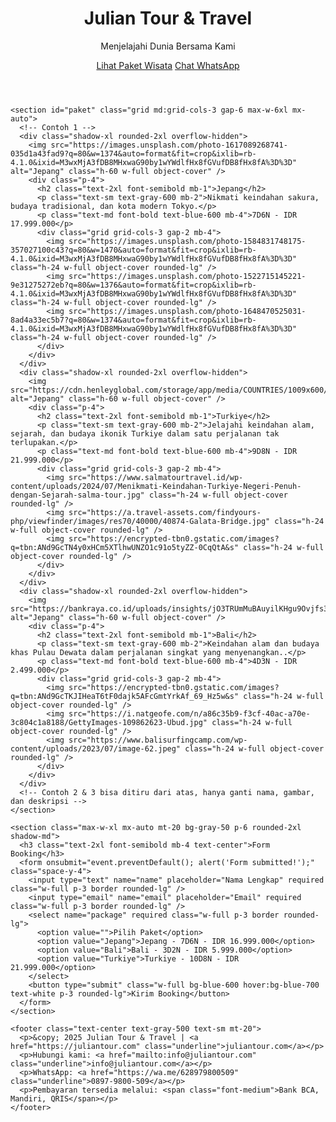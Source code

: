 <!DOCTYPE html>
<html lang="id">
  <head>
    <meta charset="UTF-8" />
    <meta name="viewport" content="width=device-width, initial-scale=1.0" />
    <title>Julian Tour & Travel</title>
    <link href="https://cdn.jsdelivr.net/npm/tailwindcss@2.2.19/dist/tailwind.min.css" rel="stylesheet" />
  </head>
  <body class="bg-white text-gray-800 p-6">
    <header class="text-center py-10">
      <h1 class="text-4xl font-bold">Julian Tour & Travel</h1>
      <p class="text-lg text-gray-600">Menjelajahi Dunia Bersama Kami</p>
      <div class="mt-4 flex justify-center gap-4">
        <a href="#paket" class="px-6 py-3 bg-blue-600 text-white rounded-lg hover:bg-blue-700">Lihat Paket Wisata</a>
        <a href="https://wa.me/628979800509" target="_blank" class="px-6 py-3 bg-green-500 text-white rounded-lg hover:bg-green-600">Chat WhatsApp</a>
      </div>
    </header>

    <section id="paket" class="grid md:grid-cols-3 gap-6 max-w-6xl mx-auto">
      <!-- Contoh 1 -->
      <div class="shadow-xl rounded-2xl overflow-hidden">
        <img src="https://images.unsplash.com/photo-1617089268741-035d1a43fad9?q=80&w=1374&auto=format&fit=crop&ixlib=rb-4.1.0&ixid=M3wxMjA3fDB8MHxwaG90by1wYWdlfHx8fGVufDB8fHx8fA%3D%3D" alt="Jepang" class="h-60 w-full object-cover" />
        <div class="p-4">
          <h2 class="text-2xl font-semibold mb-1">Jepang</h2>
          <p class="text-sm text-gray-600 mb-2">Nikmati keindahan sakura, budaya tradisional, dan kota modern Tokyo.</p>
          <p class="text-md font-bold text-blue-600 mb-4">7D6N - IDR 17.999.000</p>
          <div class="grid grid-cols-3 gap-2 mb-4">
            <img src="https://images.unsplash.com/photo-1584831748175-357027100c43?q=80&w=1470&auto=format&fit=crop&ixlib=rb-4.1.0&ixid=M3wxMjA3fDB8MHxwaG90by1wYWdlfHx8fGVufDB8fHx8fA%3D%3D" class="h-24 w-full object-cover rounded-lg" />
            <img src="https://images.unsplash.com/photo-1522715145221-9e31275272eb?q=80&w=1376&auto=format&fit=crop&ixlib=rb-4.1.0&ixid=M3wxMjA3fDB8MHxwaG90by1wYWdlfHx8fGVufDB8fHx8fA%3D%3D" class="h-24 w-full object-cover rounded-lg" />
            <img src="https://images.unsplash.com/photo-1648470525031-8ad4a33ec5b7?q=80&w=1374&auto=format&fit=crop&ixlib=rb-4.1.0&ixid=M3wxMjA3fDB8MHxwaG90by1wYWdlfHx8fGVufDB8fHx8fA%3D%3D" class="h-24 w-full object-cover rounded-lg" />
          </div>
        </div>
      </div>
      <div class="shadow-xl rounded-2xl overflow-hidden">
        <img src="https://cdn.henleyglobal.com/storage/app/media/COUNTRIES/1009x600/turkiye_885.jpg" alt="Jepang" class="h-60 w-full object-cover" />
        <div class="p-4">
          <h2 class="text-2xl font-semibold mb-1">Turkiye</h2>
          <p class="text-sm text-gray-600 mb-2">Jelajahi keindahan alam, sejarah, dan budaya ikonik Turkiye dalam satu perjalanan tak terlupakan.</p>
          <p class="text-md font-bold text-blue-600 mb-4">9D8N - IDR 21.999.000</p>
          <div class="grid grid-cols-3 gap-2 mb-4">
            <img src="https://www.salmatourtravel.id/wp-content/uploads/2024/07/Menikmati-Keindahan-Turkiye-Negeri-Penuh-dengan-Sejarah-salma-tour.jpg" class="h-24 w-full object-cover rounded-lg" />
            <img src="https://a.travel-assets.com/findyours-php/viewfinder/images/res70/40000/40874-Galata-Bridge.jpg" class="h-24 w-full object-cover rounded-lg" />
            <img src="https://encrypted-tbn0.gstatic.com/images?q=tbn:ANd9GcTN4y0xHCm5XTlhwUNZO1c91o5tyZZ-0CqQtA&s" class="h-24 w-full object-cover rounded-lg" />
          </div>
        </div>
      </div>
      <div class="shadow-xl rounded-2xl overflow-hidden">
        <img src="https://bankraya.co.id/uploads/insights/jO3TRUmMuBAuyilKHgu9Ovjfs3nFoubWiSSjB3Pn.jpg" alt="Jepang" class="h-60 w-full object-cover" />
        <div class="p-4">
          <h2 class="text-2xl font-semibold mb-1">Bali</h2>
          <p class="text-sm text-gray-600 mb-2">Keindahan alam dan budaya khas Pulau Dewata dalam perjalanan singkat yang menyenangkan..</p>
          <p class="text-md font-bold text-blue-600 mb-4">4D3N - IDR 2.499.000</p>
          <div class="grid grid-cols-3 gap-2 mb-4">
            <img src="https://encrypted-tbn0.gstatic.com/images?q=tbn:ANd9GcTKJIHeaT6tF0dajk5AFcGmtYrkAf_69_Hz5w&s" class="h-24 w-full object-cover rounded-lg" />
            <img src="https://i.natgeofe.com/n/a86c35b9-f3cf-40ac-a70e-3c804c1a8188/GettyImages-109862623-Ubud.jpg" class="h-24 w-full object-cover rounded-lg" />
            <img src="https://www.balisurfingcamp.com/wp-content/uploads/2023/07/image-62.jpeg" class="h-24 w-full object-cover rounded-lg" />
          </div>
        </div>
      </div>
      <!-- Contoh 2 & 3 bisa ditiru dari atas, hanya ganti nama, gambar, dan deskripsi -->
    </section>

    <section class="max-w-xl mx-auto mt-20 bg-gray-50 p-6 rounded-2xl shadow-md">
      <h3 class="text-2xl font-semibold mb-4 text-center">Form Booking</h3>
      <form onsubmit="event.preventDefault(); alert('Form submitted!');" class="space-y-4">
        <input type="text" name="name" placeholder="Nama Lengkap" required class="w-full p-3 border rounded-lg" />
        <input type="email" name="email" placeholder="Email" required class="w-full p-3 border rounded-lg" />
        <select name="package" required class="w-full p-3 border rounded-lg">
          <option value="">Pilih Paket</option>
          <option value="Jepang">Jepang - 7D6N - IDR 16.999.000</option>
          <option value="Bali">Bali - 3D2N - IDR 5.999.000</option>
          <option value="Turkiye">Turkiye - 10D8N - IDR 21.999.000</option>
        </select>
        <button type="submit" class="w-full bg-blue-600 hover:bg-blue-700 text-white p-3 rounded-lg">Kirim Booking</button>
      </form>
    </section>

    <footer class="text-center text-gray-500 text-sm mt-20">
      <p>&copy; 2025 Julian Tour & Travel | <a href="https://juliantour.com" class="underline">juliantour.com</a></p>
      <p>Hubungi kami: <a href="mailto:info@juliantour.com" class="underline">info@juliantour.com</a></p>
      <p>WhatsApp: <a href="https://wa.me/628979800509" class="underline">0897-9800-509</a></p>
      <p>Pembayaran tersedia melalui: <span class="font-medium">Bank BCA, Mandiri, QRIS</span></p>
    </footer>
  </body>
</html>
